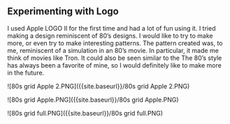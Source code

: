 ## Experimenting with Logo

I used Apple LOGO II for the first time and had a lot of fun using it. I tried making a design
reminiscent of 80’s designs. I would like to try to make more, or even try to make interesting
patterns. The pattern created was, to me, reminiscent of a simulation in an 80’s movie. In particular, it made me think of movies like Tron. It could also be seen similar to the The 80’s style has always been a favorite of mine, so I would definitely like to make more in the future. 



![80s grid Apple 2.PNG]({{site.baseurl}}/80s grid Apple 2.PNG)


![80s grid Apple.PNG]({{site.baseurl}}/80s grid Apple.PNG)


![80s grid full.PNG]({{site.baseurl}}/80s grid full.PNG)
